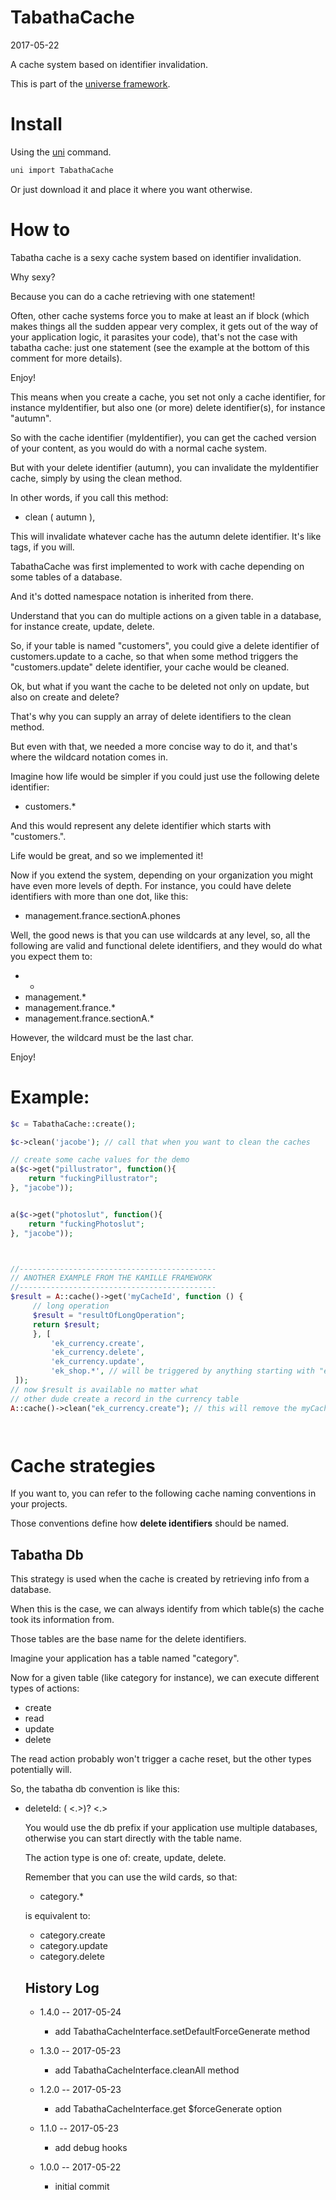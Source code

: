 TabathaCache
===========
2017-05-22



A cache system based on identifier invalidation.


This is part of the [universe framework](https://github.com/karayabin/universe-snapshot).


Install
==========
Using the [uni](https://github.com/lingtalfi/universe-naive-importer) command.
```bash
uni import TabathaCache
```

Or just download it and place it where you want otherwise.


How to
==========

Tabatha cache is a sexy cache system based on identifier invalidation.

Why sexy?

Because you can do a cache retrieving with one statement!

Often, other cache systems force you to make at least an if block (which makes things all the sudden appear
very complex, it gets out of the way of your application logic, it parasites your code), that's not the case
with tabatha cache: just one statement (see the example at the bottom of this comment for more details).

Enjoy!

This means when you create a cache, you set not only a cache identifier, for instance myIdentifier,
but also one (or more) delete identifier(s), for instance "autumn".

So with the cache identifier (myIdentifier), you can get the cached version of your content, as you would do
with a normal cache system.

But with your delete identifier (autumn), you can invalidate the myIdentifier cache, simply by using the clean method.

In other words, if you call this method:

- clean ( autumn ),

This will invalidate whatever cache has the autumn delete identifier.
It's like tags, if you will.

TabathaCache was first implemented to work with cache depending on some tables of a database.

And it's dotted namespace notation is inherited from there.

Understand that you can do multiple actions on a given table in a database, for instance create, update, delete.

So, if your table is named "customers", you could give a delete identifier of customers.update
to a cache, so that when some method triggers the "customers.update" delete identifier, your cache would be cleaned.

Ok, but what if you want the cache to be deleted not only on update, but also on create and delete?

That's why you can supply an array of delete identifiers to the clean method.

But even with that, we needed a more concise way to do it, and that's where the wildcard notation comes in.

Imagine how life would be simpler if you could just use the following delete identifier:

- customers.*

And this would represent any delete identifier which starts with "customers.".

Life would be great, and so we implemented it!

Now if you extend the system, depending on your organization you might have even more levels of depth.
For instance, you could have delete identifiers with more than one dot, like this:

- management.france.sectionA.phones

Well, the good news is that you can use wildcards at any level, so, all the following are valid and functional
delete identifiers, and they would do what you expect them to:

- *
- management.*
- management.france.*
- management.france.sectionA.*

However, the wildcard must be the last char.

Enjoy!

Example:
============
```php
$c = TabathaCache::create();

$c->clean('jacobe'); // call that when you want to clean the caches 

// create some cache values for the demo
a($c->get("pillustrator", function(){
    return "fuckingPillustrator";
}, "jacobe"));


a($c->get("photoslut", function(){
    return "fuckingPhotoslut";
}, "jacobe"));



//--------------------------------------------
// ANOTHER EXAMPLE FROM THE KAMILLE FRAMEWORK
//--------------------------------------------
$result = A::cache()->get('myCacheId', function () {
     // long operation
     $result = "resultOfLongOperation";
     return $result;
     }, [
         'ek_currency.create',
         'ek_currency.delete',
         'ek_currency.update',
         'ek_shop.*', // will be triggered by anything starting with "ek_shop."
 ]);
// now $result is available no matter what
// other dude create a record in the currency table
A::cache()->clean("ek_currency.create"); // this will remove the myCacheId entry




```




Cache strategies
===================

If you want to, you can refer to the following cache naming conventions in your projects.

Those conventions define how **delete identifiers** should be named.



Tabatha Db
--------------
This strategy is used when the cache is created by retrieving info from a database.

When this is the case, we can always identify from which table(s) the cache took its information from.

Those tables are the base name for the delete identifiers.

Imagine your application has a table named "category".

Now for a given table (like category for instance), we can execute different types of actions:

- create
- read
- update
- delete

The read action probably won't trigger a cache reset, but the other types potentially will.

So, the tabatha db convention is like this:

- deleteId: (<db> <.>)? <table> <.> <actionType>


You would use the db prefix if your application use multiple databases,
otherwise you can start directly with the table name.

The action type is one of: create, update, delete.

Remember that you can use the wild cards, so that:

- category.*

is equivalent to:

- category.create
- category.update
- category.delete














History Log
------------------    
    
- 1.4.0 -- 2017-05-24

    - add TabathaCacheInterface.setDefaultForceGenerate method
    
- 1.3.0 -- 2017-05-23

    - add TabathaCacheInterface.cleanAll method
    
- 1.2.0 -- 2017-05-23

    - add TabathaCacheInterface.get $forceGenerate option
    
- 1.1.0 -- 2017-05-23

    - add debug hooks
    
- 1.0.0 -- 2017-05-22

    - initial commit